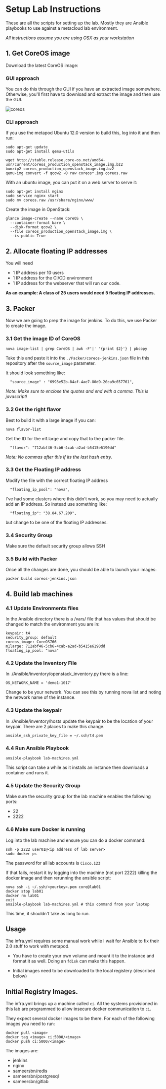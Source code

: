 # Setup Lab Instructions

These are all the scripts for setting up the lab.  Mostly they
are Ansible playbooks to use against a metacloud lab environment. 

_All instructions assume you are using OSX as your workstation_

## 1. Get CoreOS image

Download the latest CoreOS image: 

### GUI approach
You can do this through the GUI if you have an extracted image somewhere.  Otherwise, you'll first have to download and extract the image and then use the GUI. 

![coreos](./images/glance.png)

### CLI approach

If you use the metapod Ubuntu 12.0 version to build this, log into it and then run: 
```
sudo apt-get update
sudo apt-get install qemu-utils
```

```
wget http://stable.release.core-os.net/amd64-usr/current/coreos_production_openstack_image.img.bz2
bunzip2 coreos_production_openstack_image.img.bz2
qemu-img convert -f qcow2 -O raw coreos*.img coreos.raw
```

With an ubuntu image, you can put it on a web server to serve it: 
```
sudo apt-get install nginx
sudo service nginx start
sudo mv coreos.raw /usr/share/nginx/www/
```

Create the image in OpenStack: 
```
glance image-create --name CoreOS \
  --container-format bare \
  --disk-format qcow2 \
  --file coreos_production_openstack_image.img \
  --is-public True
```

## 2. Allocate floating IP addresses

You will need 
* 1 IP address per 10 users
* 1 IP address for the CI/CD environment
* 1 IP address for the webserver that will run our code. 

__As an example: A class of 25 users would need 5 floating IP addresses.__


## 3. Packer

Now we are going to prep the image for jenkins.  To do this, we use Packer to create the image.  

### 3.1 Get the image ID of CoreOS

```
nova image-list | grep CoreOS | awk -F'|' '{print $2}'} | pbcopy
```
Take this and paste it into the ```./Packer/coreos-jenkins.json``` file in this repository after the ```source_image``` parameter. 

It should look something like:
```
  "source_image" : "6993e52b-84af-4ae7-80d9-20ca9c657761", 
```
_Note: Make sure to enclose the quotes and end with a comma.  This is javascript!_

### 3.2 Get the right flavor

Best to build it with a large image if you can: 
```
nova flavor-list
```
Get the ID for the m1.large and copy that to the packer file. 
```
  "flavor": "712abf46-5cb6-4cab-a2ad-b5415e6190dd"
```
_Note: No commas after this if its the last hash entry._ 

### 3.3 Get the Floating IP address

Modify the file with the correct floating IP address
```
  "floating_ip_pool": "nova",
```
I've had some clusters where this didn't work, so you may need to actually add an IP address.  So instead use something like: 
```
  "floating_ip": "38.84.67.209",
```
but change to be one of the floating IP addresses. 

### 3.4 Security Group

Make sure the default security group allows SSH

### 3.5 Build with Packer

Once all the changes are done, you should be able to launch your images: 
```
packer build coreos-jenkins.json
```

## 4.  Build lab machines

### 4.1 Update Environments files

In the Ansible directory there is a /vars/ file that has values that should be changed to 
match the environment you are in: 

```
keypair: t4
security_group: default
coreos_image: CoreOS766
m1large: 712abf46-5cb6-4cab-a2ad-b5415e6190dd
floating_ip_pool: "nova"
```

### 4.2 Update the Inventory File

In ./Ansible/inventory/openstack_inventory.py there is a line: 
```
OS_NETWORK_NAME = 'demo1-1017'
```
Change to be your network.  You can see this by running nova list and noting the network name of the instance. 

### 4.3 Update the keypair

In ./Ansible/inventory/hosts update the keypair to be the location of your keypair.  There are 2 places
to make this change. 

```
ansible_ssh_private_key_file = ~/.ssh/t4.pem
```

### 4.4 Run Ansible Playbook

```
ansible-playbook lab-machines.yml
```
This script can take a while as it installs an instance then downloads a container and runs it. 

### 4.5 Update the Security Group

Make sure the security group for the lab machine enables the following ports: 
* 22
* 2222

### 4.6 Make sure Docker is running

Log into the lab machine and ensure you can do a docker command: 
```
ssh -p 2222 user01@<ip address of lab server>
sudo docker ps
```
The password for all lab accounts is ```Cisco.123```

If that fails, restart it by logging into the machine (not port 2222) killing the docker image and then 
rerunning the ansible script: 
```
nova ssh -i ~/.ssh/<yourkey>.pem core@lab01
docker stop lab01
docker rm lab01
exit
ansible-playbook lab-machines.yml # this command from your laptop
```

This time, it shouldn't take as long to run. 

## Usage

The infra.yml requires some manual work while I wait for Ansible to 
fix their 2.0 stuff to work with metapod.  

* You have to create your own volume and mount it to the instance and
format it as well.  Doing an ```fdisk``` can make this happen.  

* Initial images need to be downloaded to the local registery (described below)

## Initial Registry Images. 

The infra.yml brings up a machine called ```ci```.  All the systems provisioned
in this lab are programmed to allow insecure docker communication to ```ci```. 

They expect several docker images to be there.  For each of the following
images you need to run: 

```
docker pull <image>
docker tag <image> ci:5000/<image>
docker push ci:5000/<image>
```

The images are: 

* jenkins
* nginx
* sameersbn/redis
* sameersbn/postgresql
* sameersbn/gitlab
